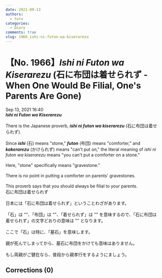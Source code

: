 ```yaml
---
date: 2021-09-13
authors:
  - toru
categories:
  - Diary
comments: true
slug: 1966_ishi-ni-futon-wa-kiserarezu
---
```


# 【No. 1966】<strong><em>Ishi ni Futon wa Kiserarezu</strong></em> (石に布団は着せられず - When One Would Be Filial, One's Parents Are Gone)
<div class="date">Sep 13, 2021 16:40</div>
<div id="post"><div id="body_show_ori">
<strong><em>Ishi ni Futon wa Kiserarezu</strong></em><br/><br/>There is the Japanese proverb, <strong><em>ishi ni futon wa kiserarezu</em></strong> (石に布団は着せられず).<br/><br/>Since <strong><em>ishi</em></strong> (石) means "stone," <strong><em>futon</em></strong> (布団) means "comforter," and <strong><em>kakerarezu</em></strong> (かけられず) means "can't put on," the literal meaning of <em>ishi ni futon wa kiserarezu</em> means "you can't put a comforter on a stone."<br/><br/>Here, "stone" specifically means "gravestone."<br/><br/>There is no point in putting a comforter on parents' gravestones.<br/><br/>This proverb says that you should always be filial to your parents.
</div></div>

<!-- more -->

<div id="post_ja"><div id="body_show_mo">
石に布団は着せられず<br/><br/>日本には「石に布団は着せられず」ということわざがあります。<br/><br/>「石」は ""、「布団」は ""、「着せられず」は "" を意味するので、「石に布団は着せられず」の文字どおりの意味は "" となります。<br/><br/>ここで「石」は特に、「墓石」を意味します。<br/><br/>親が死んでしまってから、墓石に布団をかけても意味はありません。<br/><br/>もし両親がご健在なら、普段から親孝行をするようにましょう。
</div></div>

## Corrections (0)
